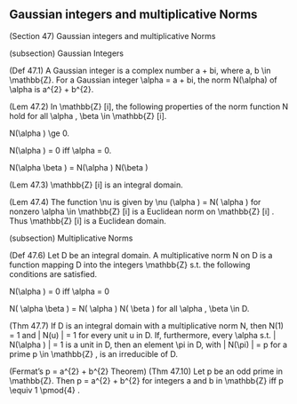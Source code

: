 Gaussian integers and multiplicative Norms
-------

(Section 47) Gaussian integers and multiplicative Norms

(subsection) Gaussian Integers

(Def 47.1) A Gaussian integer is a complex number a + bi, where a, b \in \mathbb{Z}. For a Gaussian integer \alpha = a + bi, the norm N(\alpha) of \alpha is a^{2} + b^{2}.

(Lem 47.2) In \mathbb{Z} [i], the following properties of the norm function N hold for all \alpha , \beta \in \mathbb{Z} [i].

N(\alpha ) \ge 0.

N(\alpha ) = 0 iff \alpha = 0.

N(\alpha \beta ) = N(\alpha ) N(\beta )

(Lem 47.3) \mathbb{Z} [i] is an integral domain.

(Lem 47.4) The function \nu is given by \nu (\alpha ) = N( \alpha ) for nonzero \alpha \in \mathbb{Z} [i] is a Euclidean norm on \mathbb{Z} [i] . Thus \mathbb{Z} [i] is a Euclidean domain.

(subsection) Multiplicative Norms

(Def 47.6) Let D be an integral domain. A multiplicative norm N on D is a function mapping D into the integers \mathbb{Z} s.t. the following conditions are satisfied.

N(\alpha ) = 0 iff \alpha = 0

N( \alpha \beta ) = N( \alpha ) N( \beta ) for all \alpha , \beta \in D.

(Thm 47.7) If D is an integral domain with a multiplicative norm N, then N(1) = 1 and | N(u) | = 1 for every unit u in D. If, furthermore, every \alpha s.t. | N(\alpha ) | = 1 is a unit in D, then an element \pi in D, with | N(\pi) | = p for a prime p \in \mathbb{Z} , is an irreducible of D.

(Fermat’s p = a^{2} + b^{2} Theorem) (Thm 47.10) Let p be an odd prime in \mathbb{Z}. Then p = a^{2} + b^{2} for integers a and b in \mathbb{Z} iff p \equiv 1 \pmod{4} .

